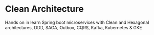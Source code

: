 # Clean Architecture

Hands on in learn Spring boot microservices with Clean and Hexagonal architectures, DDD, SAGA, Outbox, CQRS, Kafka, Kubernetes &amp; GKE